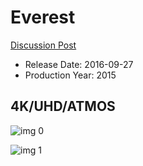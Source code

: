 # Everest

[Discussion Post](https://www.avsforum.com/threads/bass-eq-for-filtered-movies.2995212/post-57024190)

* Release Date: 2016-09-27
* Production Year: 2015

## 4K/UHD/ATMOS

![img 0](https://i.imgur.com/PElh8JZ.jpg)

![img 1](https://i.imgur.com/VAtn7or.jpg)

